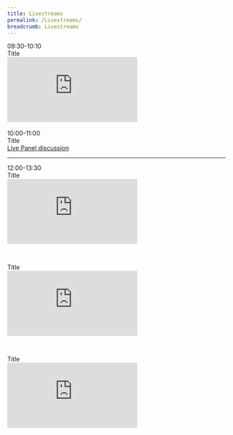 ```yaml
---
title: Livestreams
permalink: /Livestreams/
breadcrumb: Livestreams
---
```

<div>
  <p>09:30-10:10 <br/>
    Title<br/>
   <iframe src="https://www.youtube.com/embed/d6fmLlW8eoE" frameborder="0" allow="accelerometer; autoplay; encrypted-media; gyroscope; picture-in-picture" allowfullscreen></iframe><br/>
    <br/>
    10:00-11:00<br/>
    Title<br/>
    <a href="/exhibition/english-videos/synopsis/">Live Panel discussion</a>
  </p>
</div>
<hr/>
<div>
  <p>
  12:00-13:30<br/>
  Title<br/>
  <iframe src="https://www.youtube.com/embed/d6fmLlW8eoE" frameborder="0" allow="accelerometer; autoplay; encrypted-media; gyroscope; picture-in-picture" allowfullscreen></iframe>
  </p>
  <br/>
  <p>
  Title<br/>
  <iframe src="https://www.youtube.com/embed/d6fmLlW8eoE" frameborder="0" allow="accelerometer; autoplay; encrypted-media; gyroscope; picture-in-picture" allowfullscreen></iframe>
  </p>
  <br/>
  <p>
  Title<br/>
  <iframe src="https://www.youtube.com/embed/d6fmLlW8eoE" frameborder="0" allow="accelerometer; autoplay; encrypted-media; gyroscope; picture-in-picture" allowfullscreen></iframe>
  </p>
</div>

